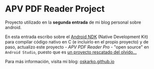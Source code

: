 # APV PDF Reader Project #

Proyecto utilizado en la **segunda entrada** de mi blog personal sobre android. 

En esta entrada escribo sobre el [Android NDK](http://developer.android.com/intl/es/tools/sdk/ndk/index.html) (Native Development Kit) para compilar código nativo en C (e incluirlo en el propio proyecto) y de paso, actualizo este proyecto - *APV PDF Reader Pro* - "open source" en `Android Studio`, puesto que es [un proyecto rescatado del olvido...](https://code.google.com/archive/p/apv/)

Para más información, visita mi blog: [oskarko.github.io](http://oskarko.github.io/)
